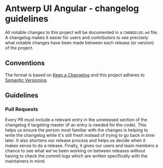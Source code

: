 # Antwerp UI Angular - changelog guidelines

All notable changes to this project will be documented in a `CHANGELOG.md` file. A changelog makes it easier for users and contributors to see precisely what notable changes have been made between each release (or version) of the project.

## Conventions

The format is based on [Keep a Changelog](http://keepachangelog.com/en/1.0.0/)
and this project adheres to [Semantic Versioning](http://semver.org/spec/v2.0.0.html).

## Guidelines

### Pull Requests

Every PR must include a relevant entry in the unreleased section of the changelog if targeting master (if an entry is needed for the code). This helps us ensure the person most familiar with the changes is helping to write the changelog while it's still fresh instead of trying to go back in time later. It also shortens our release process and helps us decide when it makes sense to do a release. Finally, it gives our users and team members a chance to see what we've been working on between releases without having to check the commit logs which are written specifically with the maintainers in mind.
